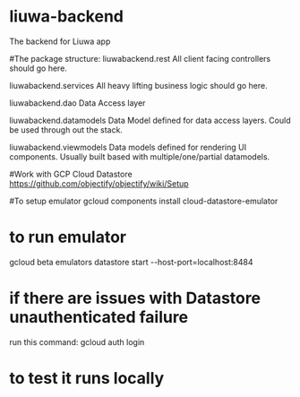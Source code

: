 # liuwa-backend
The backend for Liuwa app

#The package structure:
liuwabackend.rest      All client facing controllers should go here.

liuwabackend.services  All heavy lifting business logic should go here.

liuwabackend.dao       Data Access layer
 
liuwabackend.datamodels Data Model defined for data access layers. Could be used through out the stack.

liuwabackend.viewmodels Data models defined for rendering UI components. Usually built based with multiple/one/partial datamodels.

#Work with GCP Cloud Datastore
https://github.com/objectify/objectify/wiki/Setup

#To setup emulator
gcloud components install cloud-datastore-emulator

# to run emulator
gcloud beta emulators datastore start --host-port=localhost:8484

# if there are issues with Datastore unauthenticated failure
run this command: gcloud auth login

# to test it runs locally
